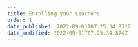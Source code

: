 ```yaml
---
title: Enrolling your Learners​
order: 1
date_published: 2022-09-01T07:25:34.871Z
date_modified: 2022-09-01T07:25:34.874Z
---
```

